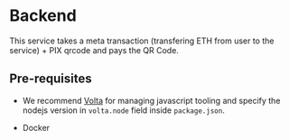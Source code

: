 # Backend

This service takes a meta transaction (transfering ETH from user to the service) + PIX qrcode and pays the QR Code.

## Pre-requisites

- We recommend [Volta](https://volta.sh/) for managing javascript tooling and specify the nodejs version in `volta.node` field inside `package.json`.

- Docker